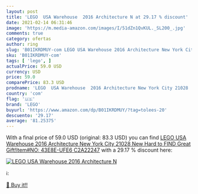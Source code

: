 ```yaml
---
layout: post
title: 'LEGO  USA Warehouse  2016 Architecture N at 29.17 % discount'
date: 2021-02-14 06:31:46
image: 'https://m.media-amazon.com/images/I/51dZn1QvKUL._SL200_.jpg'
comments: true
category: ofertas
author: ring
slug: 'B01IKRDMUY-com LEGO USA Warehouse 2016 Architecture New York City 21028...'
sku: 'B01IKRDMUY-com'
tags: [ 'lego', ]
actualPrice: 59.0 USD
currency: USD
price: 59.0
comparePrice: 83.3 USD
prodname: 'LEGO  USA Warehouse  2016 Architecture New York City 21028  New  Hard to FIND  Great Gift!Item#NO: 43E8E-UFE6 C2A22247'
country: 'com'
flag: '🇺🇸'
brand: 'LEGO'
buyurl: 'https://www.amazon.com/dp/B01IKRDMUY/?tag=tolees-20'
descuento: '29.17'
average: '81.25375'
---
```


With a final price of 59.0 USD (original: 83.3 USD) you can find [LEGO  USA Warehouse  2016 Architecture New York City 21028  New  Hard to FIND  Great Gift!Item#NO: 43E8E-UFE6 C2A22247](https://www.amazon.com/dp/B01IKRDMUY/?tag=tolees-20) with a  29.17 % discount here:

[![LEGO  USA Warehouse  2016 Architecture N](https://m.media-amazon.com/images/I/51dZn1QvKUL._SL200_.jpg)](https://www.amazon.com/dp/B01IKRDMUY/?tag=tolees-20)

ℹ️:


[🛒 Buy it!!](https://www.amazon.com/dp/B01IKRDMUY/?tag=tolees-20)
